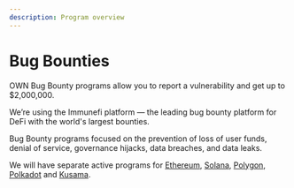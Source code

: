 ```yaml
---
description: Program overview​
---
```


# Bug Bounties

OWN Bug Bounty programs allow you to report a vulnerability and get up to $2,000,000.

We’re using the Immunefi platform — the leading bug bounty platform for DeFi with the world's largest bounties.

Bug Bounty programs focused on the prevention of loss of user funds, denial of service, governance hijacks, data breaches, and data leaks.

We will have separate active programs for [Ethereum](https://immunefi.com/bounty/lido/), [Solana](https://immunefi.com/bounty/lidoforsolana/), [Polygon](https://immunefi.com/bounty/lidoonpolygon/), [Polkadot](https://immunefi.com/bounty/lidoonpolkadot/) and [Kusama](https://immunefi.com/bounty/lidoonkusama/).
